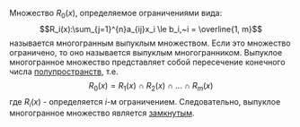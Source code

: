 Множество $R_0(x)$, определяемое ограничениями вида:$$R_i(x):\sum_{j=1}^{n}a_{ij}x_i \le b_i,~i = \overline{1, m}$$называется многогранным выпуклым множеством.
Если это множество ограничено, то оно называется выпуклым многогранником.
Выпуклое многогранное множество представляет собой пересечение конечного числа [полупространств](Полупространство), т.е.
$$R_0(x) = R_1(x)~\cap~R_2(x)~\cap~\dots~\cap~R_m(x)$$
где $R_i(x)$ - определяется $i$-м ограничением. Следовательно, выпуклое многогранное множество является [замкнутым](Замкнутое%20множество).